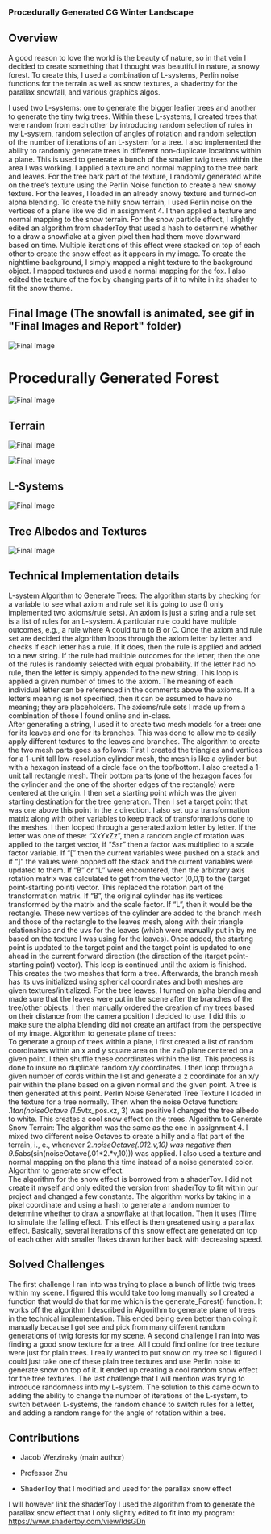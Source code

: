 ### Procedurally Generated CG Winter Landscape

## Overview 

A good reason to love the world is the beauty of nature, so in that vein I decided to create something that I thought was beautiful in nature, a snowy forest. To create this, I used a combination of L-systems, Perlin noise functions for the terrain as well as snow textures, a shadertoy for the parallax snowfall, and various graphics algos. 

I used two L-systems: one to generate the bigger leafier trees and another to generate the tiny twig trees. Within these L-systems, I created trees that were random from each other by introducing random selection of rules in my L-system, random selection of angles of rotation and random selection of the number of iterations of an L-system for a tree. I also implemented the ability to randomly generate trees in different non-duplicate locations within a plane. This is used to generate a bunch of the smaller twig trees within the area I was working. I applied a texture and normal mapping to the tree bark and leaves. For the tree bark part of the texture, I randomly generated white on the tree’s texture using the Perlin Noise function to create a new snowy texture. For the leaves, I loaded in an already snowy texture and turned-on alpha blending. To create the hilly snow terrain, I used Perlin noise on the vertices of a plane like we did in assignment 4. I then applied a texture and normal mapping to the snow terrain. For the snow particle effect, I slightly edited an algorithm from shaderToy that used a hash to determine whether to a draw a snowflake at a given pixel then had them move downward based on time. Multiple iterations of this effect were stacked on top of each other to create the snow effect as it appears in my image. To create the nighttime background, I simply mapped a night texture to the background object. I mapped textures and used a normal mapping for the fox. I also edited the texture of the fox by changing parts of it to white in its shader to fit the snow theme.  

## Final Image (The snowfall is animated, see gif in "Final Images and Report" folder)

![Final Image](Final_Images_and_Report/final_image.PNG)

# Procedurally Generated Forest 

![Final Image](Final_Images_and_Report/forest_generation.PNG)

## Terrain

![Final Image](Final_Images_and_Report/terrain.PNG)

![Final Image](Final_Images_and_Report/terrain_2.png)

## L-Systems

![Final Image](Final_Images_and_Report/l_systems.PNG)

## Tree Albedos and Textures

![Final Image](Final_Images_and_Report/tree_textures.PNG)

## Technical Implementation details

L-system Algorithm to Generate Trees: 
 	The algorithm starts by checking for a variable to see what axiom and rule set it is going to use (I only implemented two axioms/rule sets). An axiom is just a string and a rule set is a list of rules for an L-system. A particular rule could have multiple outcomes, e.g., a rule where A could turn to B or C. Once the axiom and rule set are decided the algorithm loops through the axiom letter by letter and checks if each letter has a rule. If it does, then the rule is applied and added to a new string. If the rule had multiple outcomes for the letter, then the one of the rules is randomly selected with equal probability. If the letter had no rule, then the letter is simply appended to the new string. This loop is applied a given number of times to the axiom. The meaning of each individual letter can be referenced in the comments above the axioms. If a letter’s meaning is not specified, then it can be assumed to have no meaning; they are placeholders. The axioms/rule sets I made up from a combination of those I found online and in-class.    
	After generating a string, I used it to create two mesh models for a tree: one for its leaves and one for its branches. This was done to allow me to easily apply different textures to the leaves and branches. The algorithm to create the two mesh parts goes as follows: First I created the triangles and vertices for a 1-unit tall low-resolution cylinder mesh, the mesh is like a cylinder but with a hexagon instead of a circle face on the top/bottom. I also created a 1-unit tall rectangle mesh. Their bottom parts (one of the hexagon faces for the cylinder and the one of the shorter edges of the rectangle) were centered at the origin. I then set a starting point which was the given starting destination for the tree generation. Then I set a target point that was one above this point in the z direction. I also set up a transformation matrix along with other variables to keep track of transformations done to the meshes. I then looped through a generated axiom letter by letter. If the letter was one of these: “XxYxZz”, then a random angle of rotation was applied to the target vector, if “Ssr” then a factor was multiplied to a scale factor variable. If “[” then the current variables were pushed on a stack and if “]” the values were popped off the stack and the current variables were updated to them. If “B” or “L” were encountered, then the arbitrary axis rotation matrix was calculated to get from the vector (0,0,1) to the (target point-starting point) vector. This replaced the rotation part of the transformation matrix. If “B”, the original cylinder has its vertices transformed by the matrix and the scale factor. If “L”, then it would be the rectangle. These new vertices of the cylinder are added to the branch mesh and those of the rectangle to the leaves mesh, along with their triangle relationships and the uvs for the leaves (which were manually put in by me based on the texture I was using for the leaves). Once added, the starting point is updated to the target point and the target point is updated to one ahead in the current forward direction (the direction of the (target point-starting point) vector). This loop is continued until the axiom is finished. This creates the two meshes that form a tree. Afterwards, the branch mesh has its uvs initialized using spherical coordinates and both meshes are given textures/initialized. For the tree leaves, I turned on alpha blending and made sure that the leaves were put in the scene after the branches of the tree/other objects. I then manually ordered the creation of my trees based on their distance from the camera position I decided to use. I did this to make sure the alpha blending did not create an artifact from the perspective of my image.
Algorithm to generate plane of trees:  
To generate a group of trees within a plane, I first created a list of random coordinates within an x and y square area on the z=0 plane centered on a given point. I then shuffle these coordinates within the list. This process is done to insure no duplicate random x/y coordinates. I then loop through a given number of cords within the list and generate a z coordinate for an x/y pair within the plane based on a given normal and the given point. A tree is then generated at this point. 
Perlin Noise Generated Tree Texture
I loaded in the texture for a tree normally. Then when the noise Octave function: .1*tan(noiseOctave (1.5*vtx_pos.xz, 3) was positive I changed the tree albedo to white. This creates a cool snow effect on the trees. 
Algorithm to Generate Snow Terrain: 
The algorithm was the same as the one in assignment 4. I mixed two different noise Octaves to create a hilly and a flat part of the terrain, i., e., whenever 2.*noiseOctave(.01*2.*v,10) was negative then 9.5*abs(sin(noiseOctave(.01*2.*v,10))) was applied. I also used a texture and normal mapping on the plane this time instead of a noise generated color.  
Algorithm to generate snow effect:  
The algorithm for the snow effect is borrowed from a shaderToy. I did not create it myself and only edited the version from shaderToy to fit within our project and changed a few constants. The algorithm works by taking in a pixel coordinate and using a hash to generate a random number to determine whether to draw a snowflake at that location. Then it uses iTime to simulate the falling effect. This effect is then greatened using a parallax effect. Basically, several iterations of this snow effect are generated on top of each other with smaller flakes drawn further back with decreasing speed.  

## Solved Challenges

The first challenge I ran into was trying to place a bunch of little twig trees within my scene. I figured this would take too long manually so I created a function that would do that for me which is the generate_Forest() function. It works off the algorithm I described in Algorithm to generate plane of trees in the technical implementation. This ended being even better than doing it manually because I got see and pick from many different random generations of twig forests for my scene. A second challenge I ran into was finding a good snow texture for a tree. All I could find online for tree texture were just for plain trees. I really wanted to put snow on my tree so I figured I could just take one of these plain tree textures and use Perlin noise to generate snow on top of it. It ended up creating a cool random snow effect for the tree textures. The last challenge that I will mention was trying to introduce randomness into my L-system. The solution to this came down to adding the ability to change the number of iterations of the L-system, to switch between L-systems, the random chance to switch rules for a letter, and adding a random range for the angle of rotation within a tree.  

## Contributions

- Jacob Werzinsky (main author)

- Professor Zhu 

- ShaderToy that I modified and used for the parallax snow effect
 
I will however link the shaderToy I used the algorithm from to generate the parallax snow effect that I only slightly edited to fit into my program: 
https://www.shadertoy.com/view/ldsGDn 
 
